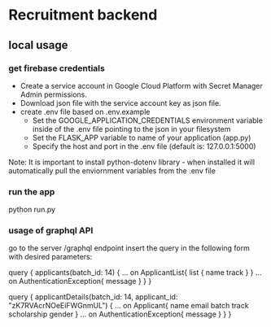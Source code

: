# Recruitment backend

## local usage
### get firebase credentials
- Create a service account in Google Cloud Platform with Secret Manager Admin permissions. 
- Download json file with the service account key as json file.
- create .env file based on .env.example
   - Set the GOOGLE_APPLICATION_CREDENTIALS environment variable inside of the .env file pointing to the json in your filesystem 
   - Set the FLASK_APP variable to name of your application (app.py)
   - Specify the host and port in the .env file (default is: 127.0.0.1:5000)

Note: It is important to install python-dotenv library - when installed it will automatically pull the enviornment variables from the .env file 

### run the app
python run.py

### usage of graphql API
go to the server /graphql endpoint 
insert the query in the following form with desired parameters:

query {
  applicants(batch_id: 14) {
	... on ApplicantList{
		list {
      name
      track
    }
	}
	... on AuthenticationException{
		message
	}
    }
  }

query {
  applicantDetails(batch_id: 14, applicant_id: "zK7RVAcrNOeEiFWGnmUL") {
    ... on Applicant{
      name
      email
      batch
      track
      scholarship
      gender
    }
    ... on AuthenticationException{
        message
    }
    }
  }